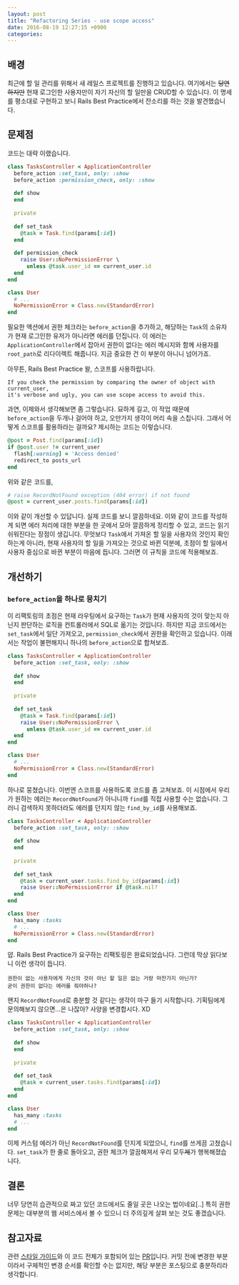 ```yaml
---
layout: post
title: "Refactoring Series - use scope access"
date: 2016-08-19 12:27:15 +0900
categories:
---
```


## 배경

최근에 할 일 관리를 위해서 새 레일스 프로젝트를 진행하고 있습니다. 여기에서는 ~~당연하지만~~ 현재 로그인한 사용자만이 자기 자신의 할 일만을 CRUD할 수 있습니다. 이 명세를 평소대로 구현하고 보니 Rails Best Practice에서 잔소리를 하는 것을 발견했습니다.

## 문제점

코드는 대략 이랬습니다.

```ruby
class TasksController < ApplicationController
  before_action :set_task, only: :show
  before_action :permission_check, only: :show
  
  def show
  end
  
  private
  
  def set_task
    @task = Task.find(params[:id])
  end
  
  def permission_check
    raise User::NoPermissionError \
      unless @task.user_id == current_user.id
  end
end

class User
  # ...
  NoPermissionError = Class.new(StandardError)
end
```

필요한 액션에서 권한 체크라는 `before_action`을 추가하고, 해당하는 `Task`의 소유자가 현재 로그인한 유저가 아니라면 에러를 던집니다. 이 에러는 `ApplicationController`에서 잡아서 권한이 없다는 에러 메시지와 함께 사용자를 `root_path`로 리다이렉트 해줍니다. 지금 중요한 건 이 부분이 아니니 넘어가죠.

아무튼, Rails Best Practice 왈, 스코프를 사용하랍니다.

```
If you check the permission by comparing the owner of object with current_user,
it's verbose and ugly, you can use scope access to avoid this.
```

과연, 이제와서 생각해보면 좀 그렇습니다. 묘하게 길고, 이 작업 때문에 `before_action`을 두개나 걸어야 하고, 오만가지 생각이 머리 속을 스칩니다. 그래서 어떻게 스코프를 활용하라는 걸까요? 제시하는 코드는 이렇습니다.

```ruby
@post = Post.find(params[:id])
if @post.user != current_user
  flash[:warning] = 'Access denied'
  redirect_to posts_url
end
```

위와 같은 코드를,

```ruby
# raise RecordNotFound exception (404 error) if not found
@post = current_user.posts.find(params[:id])
```

이와 같이 개선할 수 있답니다. 실제 코드를 보니 깔끔하네요. 이와 같이 코드를 작성하게 되면 에러 처리에 대한 부분을 한 곳에서 모아 깔끔하게 정리할 수 있고, 코드는 읽기 쉬워진다는 장점이 생깁니다. 무엇보다 `Task`에서 가져온 할 일을 사용자의 것인지 확인하는게 아니라, 현재 사용자의 할 일을 가져오는 것으로 바뀐 덕분에, 초점이 할 일에서 사용자 중심으로 바뀐 부분이 마음에 듭니다. 그러면 이 규칙을 코드에 적용해보죠.

## 개선하기

### `before_action`을 하나로 뭉치기

이 리팩토링의 초점은 현재 라우팅에서 요구하는 `Task`가 현재 사용자의 것이 맞는지 아닌지 판단하는 로직을 컨트롤러에서 SQL로 옮기는 것입니다. 하지만 지금 코드에서는 `set_task`에서 일단 가져오고, `permission_check`에서 권한을 확인하고 있습니다. 이래서는 작업이 불편해지니 하나의 `before_action`으로 합쳐보죠.

```ruby
class TasksController < ApplicationController
  before_action :set_task, only: :show
  
  def show
  end
  
  private
  
  def set_task
    @task = Task.find(params[:id])
    raise User::NoPermissionError \
      unless @task.user_id == current_user.id
  end
end

class User
  # ...
  NoPermissionError = Class.new(StandardError)
end
```

하나로 뭉쳤습니다. 이번엔 스코프를 사용하도록 코드를 좀 고쳐보죠. 이 시점에서 우리가 원하는 에러는 `RecordNotFound`가 아니니까 `find`를 직접 사용할 수는 없습니다. 그러니 검색하지 못하더라도 에러를 던지지 않는 `find_by_id`를 사용해보죠.

```ruby
class TasksController < ApplicationController
  before_action :set_task, only: :show
  
  def show
  end
  
  private
  
  def set_task
    @task = current_user.tasks.find_by_id(params[:id])
    raise User::NoPermissionError if @task.nil?
  end
end

class User
  has_many :tasks
  # ...
  NoPermissionError = Class.new(StandardError)
end
```

얍. Rails Best Practice가 요구하는 리팩토링은 완료되었습니다. 그런데 막상 읽다보니 이런 생각이 듭니다. 

```
권한이 없는 사용자에게 자신의 것이 아닌 할 일은 없는 거랑 마찬가지 아닌가?
굳이 권한이 없다는 에러를 줘야하나?
```

왠지 `RecordNotFound`로 충분할 것 같다는 생각이 마구 들기 시작합니다. 기획팀에게 문의해보지 않으면...은 나잖아? 사양을 변경합시다. XD

```ruby
class TasksController < ApplicationController
  before_action :set_task, only: :show
  
  def show
  end
  
  private
  
  def set_task
    @task = current_user.tasks.find(params[:id])
  end
end

class User
  has_many :tasks
  # ...
end
```

이제 커스텀 에러가 아닌 `RecordNotFound`를 던지게 되었으니, `find`를 쓰게끔 고쳤습니다. `set_task`가 한 줄로 돌아오고, 권한 체크가 깔끔해져서 우리 모두~~제~~가 행복해졌습니다. 

## 결론

너무 당연히 습관적으로 짜고 있던 코드에서도 줄일 곳은 나오는 법이네요[..]
특히 권한 문제는 대부분의 웹 서비스에서 볼 수 있으니 더 주의깊게 살펴 보는 것도 좋겠습니다.

## 참고자료

관련 [스타일 가이드](http://rails-bestpractices.com/posts/2010/07/20/use-scope-access/)와 이 코드 전체가 포함되어 있는 [PR](https://github.com/riseshia/gannbaruzoi/pull/6/files)입니다. 커밋 전에 변경한 부분이라서 구체적인 변경 순서를 확인할 수는 없지만, 해당 부분은 포스팅으로 충분하리라 생각합니다.
